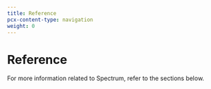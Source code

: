 ```yaml
---
title: Reference
pcx-content-type: navigation
weight: 0
---
```


# Reference

For more information related to Spectrum, refer to the sections below.

<DirectoryListing path="/reference"/>
